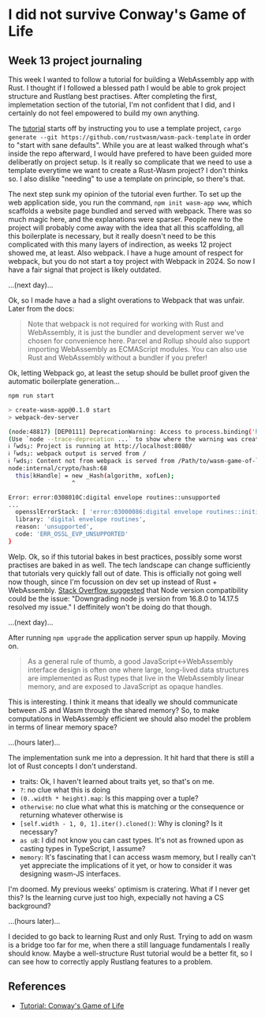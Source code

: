 # I did not survive Conway's Game of Life

## Week 13 project journaling

This week I wanted to follow a tutorial for building a WebAssembly app with Rust. I thought if I followed a blessed path I would be able to grok project structure and Rustlang best practises. After completing the first, implemetation section of the tutorial, I'm not confident that I did, and I certainly do not feel empowered to build my own anything.

The [tutorial](https://rustwasm.github.io/docs/book/game-of-life/testing.html) starts off by instructing you to use a template project, `cargo generate --git https://github.com/rustwasm/wasm-pack-template` in order to "start with sane defaults". While you are at least walked through what's inside the repo afterward, I would have prefered to have been guided more deliberatly on project setup. Is it really so complicate that we need to use a template everytime we want to create a Rust-Wasm project? I don't thinks so. I also dislike "needing" to use a template on principle, so there's that.

The next step sunk my opinion of the tutorial even further. To set up the web application side, you run the command, `npm init wasm-app www`, which scaffolds a website page bundled and served with webpack. There was so much magic here, and the explanations were sparser. People new to the project will probably come away with the idea that all this scaffolding, all this boilerplate is necessary, but it really doesn't need to be this complicated with this many layers of indirection, as weeks 12 project showed me, at least. Also webpack. I have a huge amount of respect for webpack, but you do not start a toy project with Webpack in 2024. So now I have a fair signal that project is likely outdated.

...(next day)...

Ok, so I made have a had a slight overations to Webpack that was unfair. Later from the docs:

> Note that webpack is not required for working with Rust and WebAssembly, it is just the bundler and development server we've chosen for convenience here. Parcel and Rollup should also support importing WebAssembly as ECMAScript modules. You can also use Rust and WebAssembly without a bundler if you prefer!

Ok, letting Webpack go, at least the setup should be bullet proof given the automatic boilerplate generation...


```bash
npm run start

> create-wasm-app@0.1.0 start
> webpack-dev-server

(node:48817) [DEP0111] DeprecationWarning: Access to process.binding('http_parser') is deprecated.
(Use `node --trace-deprecation ...` to show where the warning was created)
ℹ ｢wds｣: Project is running at http://localhost:8080/
ℹ ｢wds｣: webpack output is served from /
ℹ ｢wds｣: Content not from webpack is served from /Path/to/wasm-game-of-life/www
node:internal/crypto/hash:68
  this[kHandle] = new _Hash(algorithm, xofLen);
                  ^

Error: error:0308010C:digital envelope routines::unsupported
...
  opensslErrorStack: [ 'error:03000086:digital envelope routines::initialization error' ],
  library: 'digital envelope routines',
  reason: 'unsupported',
  code: 'ERR_OSSL_EVP_UNSUPPORTED'
}
```

Welp. Ok, so if this tutorial bakes in best practices, possibly some worst practises are baked in as well. The tech landscape can change sufficiently that tutorials very quickly fall out of date. This is officially not going well now though, since I'm focussion on dev set up instead of Rust + WebAssembly. [Stack Overflow suggested](https://stackoverflow.com/questions/67503242/how-to-fix-node12364-dep0111-deprecationwarning-access-to-process-binding) that Node version compatibility could be the issue: "Downgrading node js version from 16.8.0 to 14.17.5 resolved my issue." I deffinitely won't be doing do that though.

...(next day)...

After running `npm upgrade` the application server spun up happily. Moving on.

> As a general rule of thumb, a good JavaScript↔WebAssembly interface design is often one where large, long-lived data structures are implemented as Rust types that live in the WebAssembly linear memory, and are exposed to JavaScript as opaque handles.

This is interesting. I think it means that ideally we should communicate between JS and Wasm through the shared memory? So, to make computations in WebAssembly efficient we should also model the problem in terms of linear memory space?

...(hours later)...

The implementation sunk me into a depression. It hit hard that there is still a lot of Rust concepts I don't understand.

- traits: Ok, I haven't learned about traits yet, so that's on me.
- `?`: no clue what this is doing
- `(0..width * height).map`: Is this mapping over a tuple?
- `otherwise`: no clue what what this is matching or the consequence or returning whatever otherwise is
- `[self.width - 1, 0, 1].iter().cloned()`: Why is cloning? Is it necessary?
- `as u8`: I did not know you can cast types. It's not as frowned upon as casting types in TypeScript, I assume?
- `memory`: It's fascinating that I can access wasm memory, but I really can't yet appreciate the implications of it yet, or how to consider it was designing wasm-JS interfaces.

I'm doomed. My previous weeks' optimism is cratering. What if I never get this? Is the learning curve just too high, expecially not having a CS background?

...(hours later)...

I decided to go back to learning Rust and only Rust. Trying to add on wasm is a bridge too far for me, when there a still language fundamentals I really should know. Maybe a well-structure Rust tutorial would be a better fit, so I can see how to correctly apply Rustlang features to a problem.

## References

- [Tutorial: Conway's Game of Life](https://rustwasm.github.io/docs/book/game-of-life/introduction.html)
